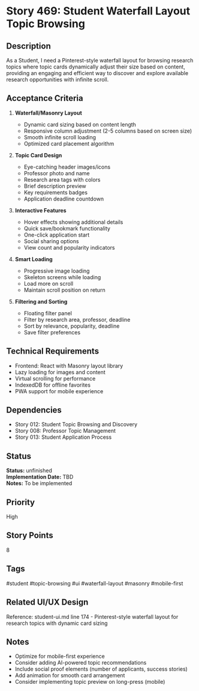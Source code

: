 # Story 469: Student Waterfall Layout Topic Browsing

## Description
As a Student, I need a Pinterest-style waterfall layout for browsing research topics where topic cards dynamically adjust their size based on content, providing an engaging and efficient way to discover and explore available research opportunities with infinite scroll.

## Acceptance Criteria
1. **Waterfall/Masonry Layout**
   - Dynamic card sizing based on content length
   - Responsive column adjustment (2-5 columns based on screen size)
   - Smooth infinite scroll loading
   - Optimized card placement algorithm

2. **Topic Card Design**
   - Eye-catching header images/icons
   - Professor photo and name
   - Research area tags with colors
   - Brief description preview
   - Key requirements badges
   - Application deadline countdown

3. **Interactive Features**
   - Hover effects showing additional details
   - Quick save/bookmark functionality
   - One-click application start
   - Social sharing options
   - View count and popularity indicators

4. **Smart Loading**
   - Progressive image loading
   - Skeleton screens while loading
   - Load more on scroll
   - Maintain scroll position on return

5. **Filtering and Sorting**
   - Floating filter panel
   - Filter by research area, professor, deadline
   - Sort by relevance, popularity, deadline
   - Save filter preferences

## Technical Requirements
- Frontend: React with Masonry layout library
- Lazy loading for images and content
- Virtual scrolling for performance
- IndexedDB for offline favorites
- PWA support for mobile experience

## Dependencies
- Story 012: Student Topic Browsing and Discovery
- Story 008: Professor Topic Management
- Story 013: Student Application Process


## Status
**Status:** unfinished  
**Implementation Date:** TBD  
**Notes:** To be implemented
## Priority
High

## Story Points
8

## Tags
#student #topic-browsing #ui #waterfall-layout #masonry #mobile-first

## Related UI/UX Design
Reference: student-ui.md line 174 - Pinterest-style waterfall layout for research topics with dynamic card sizing

## Notes
- Optimize for mobile-first experience
- Consider adding AI-powered topic recommendations
- Include social proof elements (number of applicants, success stories)
- Add animation for smooth card arrangement
- Consider implementing topic preview on long-press (mobile)